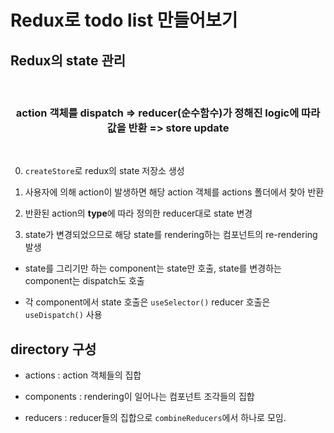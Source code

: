 # Redux로 todo list 만들어보기

## Redux의 state 관리

<br>
<h3 align="center">
action 객체를 dispatch => reducer(순수함수)가 정해진 logic에 따라 값을 반환 => store update
</h3>
<br>

0. `createStore`로 redux의 state 저장소 생성

1. 사용자에 의해 action이 발생하면 해당 action 객체를 actions 폴더에서 찾아 반환

2. 반환된 action의 **type**에 따라 정의한 reducer대로 state 변경

3. state가 변경되었으므로 해당 state를 rendering하는 컴포넌트의 re-rendering 발생

- state를 그리기만 하는 component는 state만 호출, state를 변경하는 component는 dispatch도 호출

- 각 component에서 state 호출은 `useSelector()` reducer 호출은 `useDispatch()` 사용

## directory 구성

- actions : action 객체들의 집합

- components : rendering이 일어나는 컴포넌트 조각들의 집합

- reducers : reducer들의 집합으로 `combineReducers`에서 하나로 모임.
